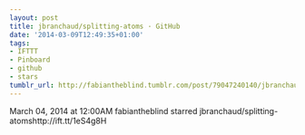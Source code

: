 ```yaml
---
layout: post
title: jbranchaud/splitting-atoms · GitHub
date: '2014-03-09T12:49:35+01:00'
tags:
- IFTTT
- Pinboard
- github
- stars
tumblr_url: http://fabiantheblind.tumblr.com/post/79047240140/jbranchaud-splitting-atoms-github
---
```

March 04, 2014 at 12:00AM
fabiantheblind starred jbranchaud/splitting-atomshttp://ift.tt/1eS4g8H
